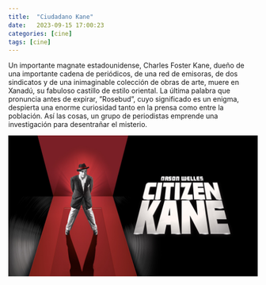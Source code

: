 ```yaml
---
title:  "Ciudadano Kane"
date:   2023-09-15 17:00:23
categories: [cine]
tags: [cine]
---
```


Un importante magnate estadounidense, Charles Foster Kane, dueño de una importante cadena de periódicos, de una red de emisoras, de dos sindicatos y de una inimaginable colección de obras de arte, muere en Xanadú, su fabuloso castillo de estilo oriental. La última palabra que pronuncia antes de expirar, ”Rosebud”, cuyo significado es un enigma, despierta una enorme curiosidad tanto en la prensa como entre la población. Así las cosas, un grupo de periodistas emprende una investigación para desentrañar el misterio.

![Ciudadano Kane](/images/kane.jpg)




